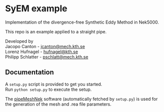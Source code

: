 # SyEM example
Implementation of the divergence-free Synthetic Eddy Method in Nek5000.

This repo is an example applied to a straight pipe.

Developed by<br />
Jacopo Canton - jcanton@mech.kth.se<br />
Lorenz Hufnagel - hufnagel@kth.se<br />
Philipp Schlatter - pschlatt@mech.kth.se<br />

## Documentation
A `setup.py` script is provided to get you started.<br />
Run `python setup.py` to execute the setup.

The [pipeMeshNek](https://github.com/jcanton/pipeMeshNek) software (automatically fetched by `setup.py`) is used for the generation of the mesh and .rea file parameters.
